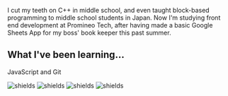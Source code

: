 

I cut my teeth on C++ in middle school, and even taught block-based programming to middle school students in Japan.  Now I'm studying front end development at Promineo Tech, after having made a basic Google Sheets App for my boss' book keeper this past summer.

## What I've been learning...

JavaScript and Git

![shields](https://img.shields.io/github/last-commit/jmrhadz/week1)
![shields](https://img.shields.io/badge/javascript-blue) ![shields](https://img.shields.io/badge/html-yellow) ![shields](https://img.shields.io/badge/css-orange)

##
